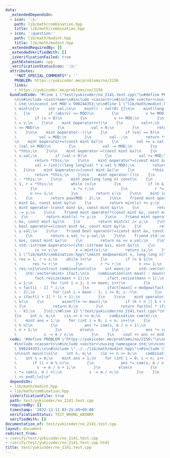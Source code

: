 ```yaml
---
data:
  _extendedDependsOn:
  - icon: ':x:'
    path: lib/math/combination.hpp
    title: lib/math/combination.hpp
  - icon: ':question:'
    path: lib/math/modint.hpp
    title: lib/math/modint.hpp
  _extendedRequiredBy: []
  _extendedVerifiedWith: []
  _isVerificationFailed: true
  _pathExtension: cpp
  _verificationStatusIcon: ':x:'
  attributes:
    '*NOT_SPECIAL_COMMENTS*': ''
    PROBLEM: https://yukicoder.me/problems/no/2156
    links:
    - https://yukicoder.me/problems/no/2156
  bundledCode: "#line 1 \"test/yukicoder/no_2141.test.cpp\"\n#define PROBLEM \"https://yukicoder.me/problems/no/2156\"\
    \n\n#include <iostream>\n#include <cassert>\n#include <vector>\nusing namespace\
    \ std;\n\nconst int MOD = 998244353;\n\n#line 1 \"lib/math/modint.hpp\"\nstruct\
    \ mint\n{\n    int val;\n\n    mint() : val(0) {}\n\n    mint(long long v)\n \
    \   {\n        if (abs(v) >= MOD)\n        {\n            v %= MOD;\n        }\n\
    \        if (v < 0)\n        {\n            v += MOD;\n        }\n        val\
    \ = v;\n    }\n\n    mint &operator++()\n    {\n        val++;\n        if (val\
    \ == MOD)\n        {\n            val = 0;\n        }\n        return *this;\n\
    \    }\n\n    mint &operator--()\n    {\n        if (val == 0)\n        {\n  \
    \          val = MOD;\n        }\n        val--;\n        return *this;\n    }\n\
    \n    mint &operator+=(const mint &x)\n    {\n        val += x.val;\n        if\
    \ (val >= MOD)\n        {\n            val -= MOD;\n        }\n        return\
    \ *this;\n    }\n\n    mint &operator-=(const mint &x)\n    {\n        val -=\
    \ x.val;\n        if (val < 0)\n        {\n            val += MOD;\n        }\n\
    \        return *this;\n    }\n\n    mint &operator*=(const mint &x)\n    {\n\
    \        val = (int)((long long)val * x.val % MOD);\n        return *this;\n \
    \   }\n\n    mint &operator/=(const mint &x)\n    {\n        *this *= x.inv();\n\
    \        return *this;\n    }\n\n    mint operator-()\n    {\n        return mint()\
    \ - *this;\n    }\n\n    mint pow(long long n) const\n    {\n        mint x =\
    \ 1, r = *this;\n        while (n)\n        {\n            if (n & 1)\n      \
    \      {\n                x *= r;\n            }\n            r *= r;\n      \
    \      n >>= 1;\n        }\n        return x;\n    }\n\n    mint inv() const\n\
    \    {\n        return pow(MOD - 2);\n    }\n\n    friend mint operator+(const\
    \ mint &x, const mint &y)\n    {\n        return mint(x) += y;\n    }\n\n    friend\
    \ mint operator-(const mint &x, const mint &y)\n    {\n        return mint(x)\
    \ -= y;\n    }\n\n    friend mint operator*(const mint &x, const mint &y)\n  \
    \  {\n        return mint(x) *= y;\n    }\n\n    friend mint operator/(const mint\
    \ &x, const mint &y)\n    {\n        return mint(x) /= y;\n    }\n\n    friend\
    \ bool operator==(const mint &x, const mint &y)\n    {\n        return x.val ==\
    \ y.val;\n    }\n\n    friend bool operator!=(const mint &x, const mint &y)\n\
    \    {\n        return x.val != y.val;\n    }\n\n    friend std::ostream &operator<<(std::ostream\
    \ &os, const mint &x)\n    {\n        return os << x.val;\n    }\n\n    friend\
    \ std::istream &operator>>(std::istream &is, mint &x)\n    {\n        int v;\n\
    \        is >> v;\n        x = mint(v);\n        return is;\n    }\n};\n#line\
    \ 1 \"lib/math/combination.hpp\"\nmint modpow(mint x, long long n)\n{\n    mint\
    \ res = 1, r = x;\n    while (n)\n    {\n        if (n & 1)\n        {\n     \
    \       res *= r;\n        }\n        r *= r;\n        n >>= 1;\n    }\n    return\
    \ res;\n}\n\nstruct combination\n{\n    int maxn;\n    std::vector<mint> fact;\n\
    \    std::vector<mint> ifact;\n\n    combination(int maxn) : maxn(maxn)\n    {\n\
    \        fact.resize(maxn + 1);\n        ifact.resize(maxn + 1);\n        fact[0]\
    \ = 1;\n        for (int i = 1; i <= maxn; i++)\n        {\n            fact[i]\
    \ = fact[i - 1] * i;\n        }\n        ifact[maxn] = modpow(fact[maxn], MOD\
    \ - 2);\n        for (int i = maxn - 1; i >= 0; i--)\n        {\n            ifact[i]\
    \ = ifact[i + 1] * (i + 1);\n        }\n    }\n\n    mint operator()(int n, int\
    \ k)\n    {\n        assert(n <= maxn);\n        if (k > n || k < 0)\n       \
    \ {\n            return 0;\n        }\n        return fact[n] * ifact[k] * ifact[n\
    \ - k];\n    }\n};\n#line 12 \"test/yukicoder/no_2141.test.cpp\"\n\nint main()\n\
    {\n    int n, m;\n    cin >> n >> m;\n    combination com(m);\n    int s = m;\n\
    \    mint ans = 1;\n    for (int i = 0; i < n; i++)\n    {\n        if (i < m\
    \ % n)\n        {\n            ans *= com(s, m / n + 1);\n            s -= m /\
    \ n + 1;\n        }\n        else\n        {\n            ans *= com(s, m / n);\n\
    \            s -= m / n;\n        }\n    }\n    cout << ans << endl;\n}\n"
  code: "#define PROBLEM \"https://yukicoder.me/problems/no/2156\"\n\n#include <iostream>\n\
    #include <cassert>\n#include <vector>\nusing namespace std;\n\nconst int MOD =\
    \ 998244353;\n\n#include \"../../lib/math/modint.hpp\"\n#include \"../../lib/math/combination.hpp\"\
    \n\nint main()\n{\n    int n, m;\n    cin >> n >> m;\n    combination com(m);\n\
    \    int s = m;\n    mint ans = 1;\n    for (int i = 0; i < n; i++)\n    {\n \
    \       if (i < m % n)\n        {\n            ans *= com(s, m / n + 1);\n   \
    \         s -= m / n + 1;\n        }\n        else\n        {\n            ans\
    \ *= com(s, m / n);\n            s -= m / n;\n        }\n    }\n    cout << ans\
    \ << endl;\n}\n"
  dependsOn:
  - lib/math/modint.hpp
  - lib/math/combination.hpp
  isVerificationFile: true
  path: test/yukicoder/no_2141.test.cpp
  requiredBy: []
  timestamp: '2022-12-11 03:25:49+09:00'
  verificationStatus: TEST_WRONG_ANSWER
  verifiedWith: []
documentation_of: test/yukicoder/no_2141.test.cpp
layout: document
redirect_from:
- /verify/test/yukicoder/no_2141.test.cpp
- /verify/test/yukicoder/no_2141.test.cpp.html
title: test/yukicoder/no_2141.test.cpp
---
```

